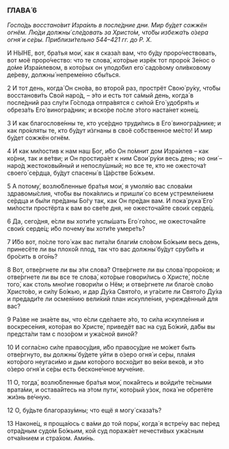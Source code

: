 ### ГЛАВА́ 6

_Госпо́дь восстано́вит Изра́иль в после́дние дни. Мир бу́дет сожжён огнём. Лю́ди должны́ сле́довать за Христо́м, что́бы избежа́ть о́зера огня́ и се́ры. Приблизи́тельно 544–421 гг. до Р. Х._

И НЫ́НЕ, вот, бра́тья мои́, как я сказа́л вам, что бу́ду проро́чествовать, вот моё проро́чество: что те слова́, кото́рые изрёк тот проро́к Зе́нос о до́ме Изра́илевом, в кото́рых он уподо́бил его́ садо́вому оли́вковому де́реву, должны́ непреме́нно сбы́ться.

2 И тот день, когда́ Он сно́ва, во второ́й раз, прострёт Свою́ ру́ку, что́бы восстанови́ть Свой наро́д, – э́то и есть тот са́мый день, когда́ в после́дний раз слу́ги Го́спода отпра́вятся с си́лой Его́ удобря́ть и обреза́ть Его́ виногра́дник; и вско́ре по́сле э́того наста́нет коне́ц.

3 И как благослове́нны те, кто усе́рдно труди́лись в Его́ виногра́днике; и как про́кляты те, кто бу́дут и́згнаны в своё со́бственное ме́сто! И мир бу́дет сожжён огнём.

4 И как ми́лостив к нам наш Бог, и́бо Он по́мнит дом Изра́илев – как ко́рни, так и ве́тви; и Он простира́ет к ним Свои́ ру́ки весь день; но они́ – наро́д жестоковы́йный и непослу́шный; но все те, кто не ожесточа́т своего́ се́рдца, бу́дут спасены́ в Ца́рстве Бо́жьем.

5 А потому́, возлю́бленные бра́тья мои́, я умоля́ю вас слова́ми здравомы́слия, что́бы вы пока́ялись и пришли́ со всем устремле́нием се́рдца и бы́ли пре́даны Бо́гу так, как Он пре́дан вам. И пока́ рука́ Его́ ми́лости простёрта к вам во све́те дня, не ожесточа́йте свои́х серде́ц.

6 Да, сего́дня, е́сли вы хоти́те услы́шать Его́ го́лос, не ожесточа́йте свои́х серде́ц; и́бо почему́ вы хоти́те умере́ть?

7 И́бо вот, по́сле того́ как вас пита́ли благи́м сло́вом Бо́жьим весь день, принесёте ли вы плохо́й плод, так что вас должны́ бу́дут сруби́ть и бро́сить в ого́нь?

8 Вот, отве́ргнете ли вы э́ти слова́? Отве́ргнете ли вы слова́ проро́ков; и отве́ргнете ли вы все те слова́, кото́рые говори́лись о Христе́, по́сле того́, как столь мно́гие говори́ли о Нём; и отве́ргнете ли благо́е сло́во Христо́во, и си́лу Бо́жью, и дар Ду́ха Свято́го, и уга́сите ли Свято́го Ду́ха и предади́те ли осмея́нию вели́кий план искупле́ния, учреждённый для вас?

9 Ра́зве не зна́ете вы, что е́сли сде́лаете э́то, то си́ла искупле́ния и воскресе́ния, кото́рая во Христе́, приведёт вас на суд Бо́жий, да́бы вы предста́ли там с позо́ром и ужа́сной вино́й?

10 И согла́сно си́ле правосу́дия, и́бо правосу́дие не мо́жет быть отве́ргнуто, вы должны́ бу́дете уйти в о́зеро огня́ и се́ры, пла́мя кото́рого неугаси́мо и дым кото́рого восхо́дит во ве́ки веко́в, и э́то о́зеро огня́ и се́ры есть бесконе́чное муче́ние.

11 О, тогда́, возлю́бленные бра́тья мои́, пока́йтесь и войди́те те́сными врата́ми, и остава́йтесь на э́том пути́, кото́рый у́зок, пока́ не обретёте жи́знь ве́чную.

12 О, бу́дьте благоразу́мны; что ещё я могу́ сказа́ть?

13 Наконе́ц, я проща́юсь с ва́ми до той поры́, когда́ я встре́чу вас пе́ред отра́дным судо́м Бо́жьим, кой суд поража́ет нечести́вых ужа́сным отча́янием и стра́хом. Ами́нь.
